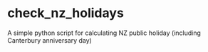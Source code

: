# check_nz_holidays
A simple python script for calculating NZ public holiday (including Canterbury anniversary day)
